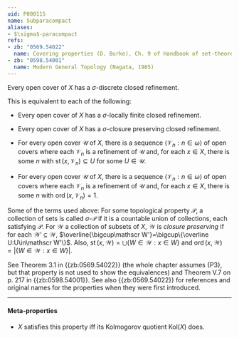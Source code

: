 ```yaml
---
uid: P000115
name: Subparacompact
aliases:
- $\sigma$-paracompact
refs:
- zb: "0569.54022"
  name: Covering properties (D. Burke), Ch. 9 of Handbook of set-theoretic topology
- zb: "0598.54001"
  name: Modern General Topology (Nagata, 1985)
---
```


Every open cover of $X$ has a $\sigma$-discrete closed refinement.

This is equivalent to each of the following:

- Every open cover of $X$ has a $\sigma$-locally finite closed refinement.

- Every open cover of $X$ has a $\sigma$-closure preserving closed refinement.

- For every open cover $\mathscr U$ of $X$, there is a sequence $\left<\mathscr V_n : n \in \omega\right>$ of open covers where each $\mathscr V_n$ is a refinement of $\mathscr U$ and, for each $x \in X$, there is some $n$ with $\operatorname{st}(x,\mathscr V_n)\subseteq U$ for some $U\in\mathscr U$.

- For every open cover $\mathscr U$ of $X$, there is a sequence $\left<\mathscr V_n : n \in \omega\right>$ of open covers where each $\mathscr V_n$ is a refinement of $\mathscr U$ and, for each $x \in X$, there is some $n$ with $\operatorname{ord}(x,\mathscr V_n)=1$.

Some of the terms used above: 
For some topological property $\mathcal P$, a collection of sets is called $\sigma$-$\mathcal P$ if it is a countable union of collections, each satisfying $\mathcal P$.
For $\mathscr W$ a collection of subsets of $X$, $\mathscr W$ is *closure preserving*
if for each $\mathscr W'\subseteq\mathscr W$,
$\overline{\bigcup\mathscr W'}=\bigcup\{\overline U:U\in\mathscr W'\}$.
Also, $\operatorname{st}(x,\mathscr W)=\bigcup\{W\in\mathscr W:x\in W\}$
and $\operatorname{ord}(x,\mathscr W)=|\{W\in\mathscr W:x\in W\}|$.

See Theorem 3.1 in {{zb:0569.54022}}
(the whole chapter assumes {P3}, but that property is not used to show the equivalences)
and Theorem V.7 on p. 217 in {{zb:0598.54001}}.
See also {{zb:0569.54022}} for references and original names for the properties when they were first introduced.

----
#### Meta-properties

- $X$ satisfies this property iff its Kolmogorov quotient $\text{Kol}(X)$ does.
